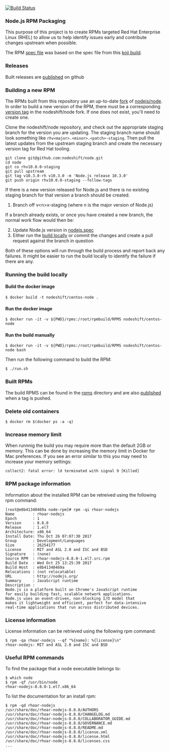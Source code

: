 [![Build Status](https://travis-ci.org/nodeshift/node-rpm.svg?branch=master)](https://travis-ci.org/nodeshift/node-rpm)

### Node.js RPM Packaging
This purpose of this project is to create RPMs targeted Red Hat Enterprise Linux (RHEL) to allow us to help identify issues
early and contribute changes upstream when possible.

The RPM [spec file](./src/nodejs.spec) was based on the spec file from this
[koji build](https://koji.fedoraproject.org/koji/buildinfo?buildID=861930).

### Releases
Built releases are [published][] on github

### Building a new RPM
The RPMs built from this repository use an up-to-date [fork](https://github.com/nodeshift/node) of
[nodejs/node](https://github.com/nodejs/node).
In order to build a new version of the RPM, there must be a corresponding
[version tag](https://github.com/nodeshift/node/tags) in the nodeshift/node fork. If one does
not exist, you'll need to create one.

Clone the nodeshift/node repository, and check out the appropriate staging branch for the version you
are updating. The staging branch name should look something like `rhv<major>.<minor>.<patch>-staging`.
Then pull the latest updates from the upstream staging branch and create the necessary version tag for
Red Hat tooling.

```shell
git clone git@github.com:nodeshift/node.git
cd node
git co rhv10.0.0-staging
git pull upstream
git tag v10.3.0-rh v10.3.0 -m 'Node.js release 10.3.0'
git push origin rhv10.0.0-staging --follow-tags
```

If there is a new version released for Node.js and there is no existing staging branch for that version
a branch should be created.

1. Branch off v&lt;n&gt;x-staging (where n is the major version of Node.js)

If a branch already exists, or once you have created a new branch, the normal work flow would then be:

2. Update Node.js version in [nodejs.spec](./src/nodejs.spec)
3. Either run the [build locally](#running-the-build-locally) or
  commit the changes and create a pull request against the branch in question

Both of these options will run through the build process and report back any failures. It might be
easier to run the build locally to identify the failure if there are any.

### Running the build locally

#### Build the docker image

    $ docker build -t nodeshift/centos-node .

#### Run the docker image

    $ docker run -it -v ${PWD}/rpms:/root/rpmbuild/RPMS nodeshift/centos-node

#### Run the build manually

    $ docker run -it -v ${PWD}/rpms:/root/rpmbuild/RPMS nodeshift/centos-node bash

Then run the following command to build the RPM:

    $ ./run.sh

### Built RPMs
The build RPMS can be found in the [rpms](./rpms) directory and are also [published][] when a tag is pushed.

### Delete old containers

    $ docker rm $(docker ps -a -q)

### Increase memory limit
When runnnig the build you may require more than the default 2GB or memory.
This can be done by increasing the memory limit in Docker for Mac preferences.
If you see an error similar to this you may need to increase your memory settings:

    collect2: fatal error: ld terminated with signal 9 [Killed]

### RPM package information
Information about the installed RPM can be retreived using the following rpm command:
```console
[root@e8b41340469a node-rpm]# rpm -qi rhoar-nodejs
Name        : rhoar-nodejs
Epoch       : 1
Version     : 8.8.0
Release     : 1.el7
Architecture: x86_64
Install Date: Thu Oct 26 07:07:30 2017
Group       : Development/Languages
Size        : 26254177
License     : MIT and ASL 2.0 and ISC and BSD
Signature   : (none)
Source RPM  : rhoar-nodejs-8.8.0-1.el7.src.rpm
Build Date  : Wed Oct 25 13:25:39 2017
Build Host  : e8b41340469a
Relocations : (not relocatable)
URL         : http://nodejs.org/
Summary     : JavaScript runtime
Description :
Node.js is a platform built on Chrome's JavaScript runtime
for easily building fast, scalable network applications.
Node.js uses an event-driven, non-blocking I/O model that
makes it lightweight and efficient, perfect for data-intensive
real-time applications that run across distributed devices.
```
### License information
License information can be retrieved using the following rpm command:

    $ rpm -qa rhoar-nodejs --qf "%{name}: %{license}\n"
    rhoar-nodejs: MIT and ASL 2.0 and ISC and BSD

### Useful RPM commands
To find the package that a node executable belongs to:

    $ which node
    $ rpm -qf /usr/bin/node
    rhoar-nodejs-8.8.0-1.el7.x86_64

To list the documentation for an install rpm:

    $ rpm -qd rhoar-nodejs
    /usr/share/doc/rhoar-nodejs-8.8.0/AUTHORS
    /usr/share/doc/rhoar-nodejs-8.8.0/CHANGELOG.md
    /usr/share/doc/rhoar-nodejs-8.8.0/COLLABORATOR_GUIDE.md
    /usr/share/doc/rhoar-nodejs-8.8.0/GOVERNANCE.md
    /usr/share/doc/rhoar-nodejs-8.8.0/README.md
    /usr/share/doc/rhoar-nodejs-8.8.0/license.xml
    /usr/share/doc/rhoar-nodejs-8.8.0/license.html
    /usr/share/doc/rhoar-nodejs-8.8.0/licenses.css
    ...

[published]: https://github.com/nodeshift/node-rpm/releases

